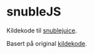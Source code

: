 # snubleJS

Kildekode til [snublejuice](https://snublejuice.no).

Basert på original [kildekode](https://github.com/hallvardnmbu/snublejuice).
